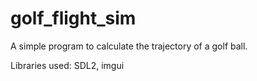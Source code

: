 # golf_flight_sim

A simple program to calculate the trajectory of a golf ball.

Libraries used: SDL2, imgui

